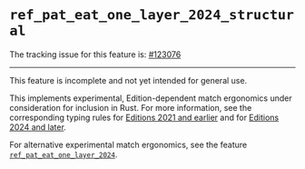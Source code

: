 # `ref_pat_eat_one_layer_2024_structural`

The tracking issue for this feature is: [#123076]

[#123076]: https://github.com/rust-lang/rust/issues/123076

---

This feature is incomplete and not yet intended for general use.

This implements experimental, Edition-dependent match ergonomics under consideration for inclusion
in Rust.
For more information, see the corresponding typing rules for [Editions 2021 and earlier] and for
[Editions 2024 and later].

For alternative experimental match ergonomics, see the feature
[`ref_pat_eat_one_layer_2024`](./ref-pat-eat-one-layer-2024.md).

[Editions 2021 and earlier]: https://nadrieril.github.io/typing-rust-patterns/?compare=false&opts1=AQEBAQIBAQEBAAAAAAAAAAAAAAAAAAA%3D&mode=rules&do_cmp=false
[Editions 2024 and later]: https://nadrieril.github.io/typing-rust-patterns/?compare=false&opts1=AQEBAgEBAQEBAgIAAAAAAAAAAAAAAAA%3D&mode=rules&do_cmp=false
